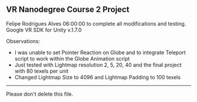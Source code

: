 VR Nanodegree Course 2 Project
-------------------------------------------------------------------------------

Felipe Rodrigues Alves
06:00:00 to complete all modifications and testing.
Google VR SDK for Unity v.1.7.0

Observations:
- I was unable to set Pointer Reaction on Globe and to integrate Teleport script to work within the Globe Animation script
- Just tested with Lightmap resolution 2, 5, 20, 40 and the final project with 80 texels per unit
- Changed Lightmap Size to 4096 and Lightmap Padding to 100 texels

-------------------------------------------------------------------------------
Please don't delete this file.

